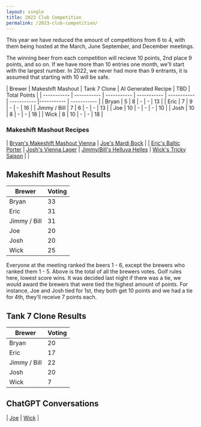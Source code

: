 ```yaml
---
layout: single
title: 2023 Club Competition
permalink: /2023-club-competition/
---
```


This year we have reduced the amount of competitions from 6 to 4, with them being hosted at the March, June September, and December meetings. 

The winning beer from each competition will recieve 10 points, 2nd place 9 points, and so on. If we have more than 10 entries one month, we'll start with the largest number. In 2022, we never had more than 9 entrants, it is assumed that starting with 10 will be safe. 

| Brewer | Makeshift Mashout | Tank 7 Clone | AI Generated Recipe | TBD | Total Points |
| ----------- | ----------- | ----------- | ----------- | ----------- | ----------- |----------- | ----------- |
| Bryan | 5 | 8 | - | - | 13 |
| Eric | 7 | 9 | - | - | 16 |
| Jimmy / Bill |  7 | 6 | - | - | 13 |
| Joe |  10 | - | - | - | 10 |
| Josh | 10 | 8 | - | - | 18 |
| Wick |  8 | 10 | - | - | 18 |

### Makeshift Mashout Recipes

| <a href="{% link _pages/2023-recipes/makeshift-mashout/bryan.md %}">Bryan's Makeshift Mashout Vienna</a> | <a href="{% link _pages/2023-recipes/makeshift-mashout/joe.md %}">Joe's Mardi Bock</a> |
| <a href="{% link _pages/2023-recipes/makeshift-mashout/eric.md %}">Eric's Baltic Porter</a> | <a href="{% link _pages/2023-recipes/makeshift-mashout/josh.md %}">Josh's Vienna Lager</a>
| <a href="{% link _pages/2023-recipes/makeshift-mashout/jimmy-bill.md %}">Jimmy/Bill's Helluva Helles</a> |  <a href="{% link _pages/2023-recipes/makeshift-mashout/wick.md %}">Wick's Tricky Saison</a> |     |

## Makeshift Mashout Results

| Brewer | Voting |
| ----------- | ----------- | 
| Bryan | 33 | 
| Eric | 31 | 
| Jimmy / Bill |  31 | 
| Joe |  20 | 
| Josh | 20 | 
| Wick |  25 | 

Everyone at the meeting ranked the beers 1 - 6, except the brewers who ranked them 1 - 5. Above is the total of all the brewers votes. Golf rules here, lowest score wins. It was decided last night if there was a tie, we would award the brewers that were tied the highest amount of points. For instance, Joe and Josh tied for 1st, they both get 10 points and we had a tie for 4th, they'll receive 7 points each. 

## Tank 7 Clone Results

| Brewer | Voting |
| ----------- | ----------- | 
| Bryan | 20 | 
| Eric | 17 | 
| Jimmy / Bill |  22 | 
| Josh | 20 | 
| Wick |  7 | 

## ChatGPT Conversations

| <a href="{% link _pages/2023-recipes/chatgpt/Joe.md %}">Joe</a> |
 <a href="{% link _pages/2023-recipes/chatgpt/wick.md %}">Wick</a> |